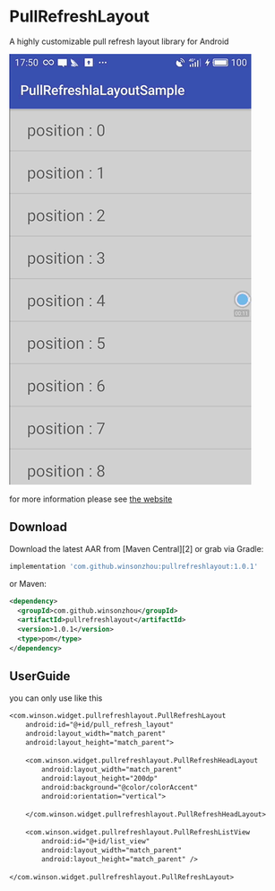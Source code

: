 PullRefreshLayout  
=======
A highly customizable pull refresh layout library for Android  

![image](https://github.com/WinsonZhou/PullRefreshLayout/blob/master/screenshots/pullrefreshlayout.gif)  

for more information please see [the website][1]


Download
--------

Download the latest AAR from [Maven Central][2] or grab via Gradle:
```groovy
implementation 'com.github.winsonzhou:pullrefreshlayout:1.0.1'
```
or Maven:
```xml
<dependency>
  <groupId>com.github.winsonzhou</groupId>
  <artifactId>pullrefreshlayout</artifactId>
  <version>1.0.1</version>
  <type>pom</type>
</dependency>
```
UserGuide
--------
you can only use like this

    <com.winson.widget.pullrefreshlayout.PullRefreshLayout
        android:id="@+id/pull_refresh_layout"
        android:layout_width="match_parent"
        android:layout_height="match_parent">
        
        <com.winson.widget.pullrefreshlayout.PullRefreshHeadLayout
            android:layout_width="match_parent"
            android:layout_height="200dp"
            android:background="@color/colorAccent"
            android:orientation="vertical">
            
        </com.winson.widget.pullrefreshlayout.PullRefreshHeadLayout>
        
        <com.winson.widget.pullrefreshlayout.PullRefreshListView
            android:id="@+id/list_view"
            android:layout_width="match_parent"
            android:layout_height="match_parent" />
            
    </com.winson.widget.pullrefreshlayout.PullRefreshLayout>
    

[1]: https://blog.csdn.net/wenxiang423/article/details/82746029
